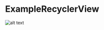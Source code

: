 # ExampleRecyclerView
![alt text](https://raw.githubusercontent.com/username/projectname/branch/path/to/img.png)
